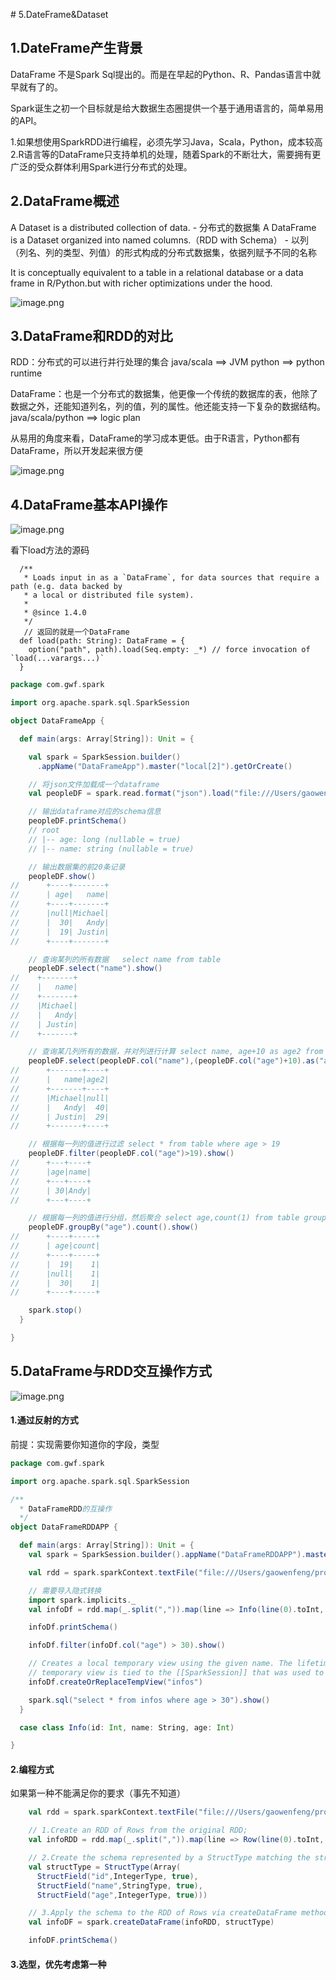 \# 5.DateFrame&Dataset

## 1.DateFrame产生背景
DataFrame 不是Spark Sql提出的。而是在早起的Python、R、Pandas语言中就早就有了的。

Spark诞生之初一个目标就是给大数据生态圈提供一个基于通用语言的，简单易用的API。

1.如果想使用SparkRDD进行编程，必须先学习Java，Scala，Python，成本较高
2.R语言等的DataFrame只支持单机的处理，随着Spark的不断壮大，需要拥有更广泛的受众群体利用Spark进行分布式的处理。

## 2.DataFrame概述

A Dataset is a distributed collection of data. - 分布式的数据集 
A DataFrame is a Dataset organized into named columns.（RDD with Schema） - 以列（列名、列的类型、列值）的形式构成的分布式数据集，依据列赋予不同的名称

It is conceptually equivalent to a table in a relational database or a data frame in R/Python.but with richer optimizations under the hood.

![image.png](https://upload-images.jianshu.io/upload_images/7220971-f4cb3e7bc90eba7e.png?imageMogr2/auto-orient/strip%7CimageView2/2/w/1240)


## 3.DataFrame和RDD的对比
RDD：分布式的可以进行并行处理的集合
    java/scala ==> JVM
    python ==> python runtime

DataFrame：也是一个分布式的数据集，他更像一个传统的数据库的表，他除了数据之外，还能知道列名，列的值，列的属性。他还能支持一下复杂的数据结构。
    java/scala/python ==> logic plan

从易用的角度来看，DataFrame的学习成本更低。由于R语言，Python都有DataFrame，所以开发起来很方便

![image.png](https://upload-images.jianshu.io/upload_images/7220971-7c37eb3a2b2624df.png?imageMogr2/auto-orient/strip%7CimageView2/2/w/1240)


## 4.DataFrame基本API操作

![image.png](https://upload-images.jianshu.io/upload_images/7220971-1ea7a7148776e779.png?imageMogr2/auto-orient/strip%7CimageView2/2/w/1240)

看下load方法的源码
```
  /**
   * Loads input in as a `DataFrame`, for data sources that require a path (e.g. data backed by
   * a local or distributed file system).
   *
   * @since 1.4.0
   */
   // 返回的就是一个DataFrame
  def load(path: String): DataFrame = {
    option("path", path).load(Seq.empty: _*) // force invocation of `load(...varargs...)`
  }
```



```scala
package com.gwf.spark

import org.apache.spark.sql.SparkSession

object DataFrameApp {

  def main(args: Array[String]): Unit = {

    val spark = SparkSession.builder()
      .appName("DataFrameApp").master("local[2]").getOrCreate()

    // 将json文件加载成一个dataframe
    val peopleDF = spark.read.format("json").load("file:///Users/gaowenfeng/software/spark-2.2.0-bin-2.6.0-cdh5.7.0/examples/src/main/resources/people.json")

    // 输出dataframe对应的schema信息
    peopleDF.printSchema()
    // root
    // |-- age: long (nullable = true)
    // |-- name: string (nullable = true)

    // 输出数据集的前20条记录
    peopleDF.show()
//      +----+-------+
//      | age|   name|
//      +----+-------+
//      |null|Michael|
//      |  30|   Andy|
//      |  19| Justin|
//      +----+-------+

    // 查询某列的所有数据   select name from table
    peopleDF.select("name").show()
//    +-------+
//    |   name|
//    +-------+
//    |Michael|
//    |   Andy|
//    | Justin|
//    +-------+

    // 查询某几列所有的数据，并对列进行计算 select name, age+10 as age2 from table
    peopleDF.select(peopleDF.col("name"),(peopleDF.col("age")+10).as("age2")).show()
//      +-------+----+
//      |   name|age2|
//      +-------+----+
//      |Michael|null|
//      |   Andy|  40|
//      | Justin|  29|
//      +-------+----+

    // 根据每一列的值进行过滤 select * from table where age > 19
    peopleDF.filter(peopleDF.col("age")>19).show()
//      +---+----+
//      |age|name|
//      +---+----+
//      | 30|Andy|
//      +---+----+

    // 根据每一列的值进行分组，然后聚合 select age,count(1) from table group by age
    peopleDF.groupBy("age").count().show()
//      +----+-----+
//      | age|count|
//      +----+-----+
//      |  19|    1|
//      |null|    1|
//      |  30|    1|
//      +----+-----+

    spark.stop()
  }

}

```


## 5.DataFrame与RDD交互操作方式

![image.png](https://upload-images.jianshu.io/upload_images/7220971-759e6316214afd20.png?imageMogr2/auto-orient/strip%7CimageView2/2/w/1240)


#### 1.通过反射的方式

前提：实现需要你知道你的字段，类型
```scala
package com.gwf.spark

import org.apache.spark.sql.SparkSession

/**
  * DataFrameRDD的互操作
  */
object DataFrameRDDAPP {

  def main(args: Array[String]): Unit = {
    val spark = SparkSession.builder().appName("DataFrameRDDAPP").master("local[2]").getOrCreate()

    val rdd = spark.sparkContext.textFile("file:///Users/gaowenfeng/project/idea/MySparkSqlProject/src/main/resources/infos.txt")

    // 需要导入隐式转换
    import spark.implicits._
    val infoDf = rdd.map(_.split(",")).map(line => Info(line(0).toInt, line(1), line(2).toInt)).toDF()

    infoDf.printSchema()

    infoDf.filter(infoDf.col("age") > 30).show()

    // Creates a local temporary view using the given name. The lifetime of this
    // temporary view is tied to the [[SparkSession]] that was used to create this Dataset.
    infoDf.createOrReplaceTempView("infos")

    spark.sql("select * from infos where age > 30").show()
  }

  case class Info(id: Int, name: String, age: Int)

}

```

#### 2.编程方式

如果第一种不能满足你的要求（事先不知道）

```scala
    val rdd = spark.sparkContext.textFile("file:///Users/gaowenfeng/project/idea/MySparkSqlProject/src/main/resources/infos.txt")

    // 1.Create an RDD of Rows from the original RDD;
    val infoRDD = rdd.map(_.split(",")).map(line => Row(line(0).toInt, line(1), line(2).toInt))

    // 2.Create the schema represented by a StructType matching the structure of Rows in the RDD created in Step 1.
    val structType = StructType(Array(
      StructField("id",IntegerType, true),
      StructField("name",StringType, true),
      StructField("age",IntegerType, true)))

    // 3.Apply the schema to the RDD of Rows via createDataFrame method provided by SparkSession.
    val infoDF = spark.createDataFrame(infoRDD, structType)

    infoDF.printSchema()
```

#### 3.选型，优先考虑第一种





